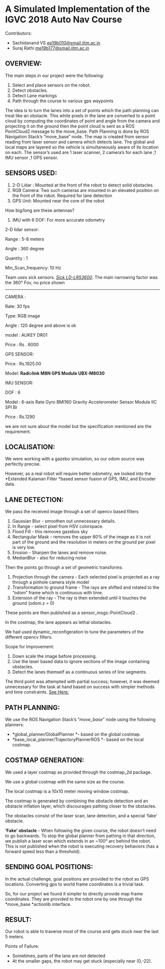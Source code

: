 # A Simulated Implementation of the IGVC 2018 Auto Nav Course


Contributors: 
- Sachidanand VS ep19b010@smail.iitm.ac.in
- Suraj Rathi me19b177@smail.iitm.ac.in

## OVERVIEW:

The main steps in our project were the following:

1.  Select and place sensors on the robot.
2.  Detect obstacles.
3.  Detect Lane markings
4.  Path through the course to various gps waypoints

The idea is to turn the lanes into a set of points which the path planning can treat like an obstacle. This white pixels in the lane are converted to a point cloud by computing the coordinates of point and angle from the camera and projecting it on the ground then the point cloud is sent as a ROS PointCloud2 message to the move\_base. Path Planning is done by ROS Navigation Stack’s “move\_base” node. The map is created from sensor reading from laser sensor and camera which detects lane. The global and local maps are layered so the vehicle is simultaneously aware of its location on each. The sensor’s used are 1 laser scanner, 2 camera’s for each lane ,1 IMU sensor ,1 GPS sensor.

## SENSORS USED:

1.  2-D Lidar : Mounted at the front of the robot to detect solid obstacles.
2.  RGB Camera: Two such cameras are mounted in an elevated position on the front of the robot. Required for lane detection
3.  GPS Unit: Mounted near the core of the robot

How big/long are these antennas?

1.  IMU with 6 DOF: For more accurate odometry

2-D lidar sensor:

 Range : 5-8 meters

 Angle : 360 degree

 Quantity : 1

 Min\_Scan\_frequency: 10 Hz

Team uses sick sensors. [*Sick LD-LRS3600*](https://www.sick.com/in/en/detection-and-ranging-solutions/2d-lidar-sensors/ld-lrs/ld-lrs3600/p/p362656). The main narrowing factor was the 360° Fov, no price shown

******

CAMERA :

 Rate: 30 fps

 Type: RGB image

 Angle : 120 degree and above is ok

 model : AUKEY DR01

 Price : Rs . 6000

GPS SENSOR:

Price : Rs.1925.00

Model: ****Radi****o****link M8N GPS Module UBX-M8030****

IMU SENSOR:

DOF : 6

Model : 6-axis Rate Gyro BMI160 Gravity Accelerometer Sensor Module IIC SPI Br

Price : Rs.1290

we are not sure about the model but the specification mentioned are the requirement.

## LOCALISATION:

We were working with a gazebo simulation, so our odom source was perfectly precise.

However, as a real robot will require better odometry, we looked into the *Extended Kalaman Filter *based sensor fusion of GPS, IMU, and Encoder data.

## LANE DETECTION:

We pass the received image through a set of opencv based filters

1.  Gaussian Blur - smoothen out unnecessary details.
2.  In Range - select pixel from HSV colorspace.
3.  Flood Fill - this removes gazebos sky
4.  Rectangular Mask - removes the upper 60% of the image as it is not part of the ground and the resolution in meters on the ground per pixel is very low.
5.  Erosion - Sharpen the lanes and remove noise.
6.  MedianBlur - also for reducing noise

Then the points go through a set of geometric transforms:

1.  Projection through the camera - Each selected pixel is projected as a ray through a pinhole camera style model
2.  Transformation to ground frame - The rays are shifted and rotated to the “odom” frame which is continuous with time.
3.  Extension of the ray - The ray is then extended until it touches the ground (odom.z = 0)

These points are then published as a sensor\_msgs::PointCloud2 .

In the costmap, the lane appears as lethal obstacles.

We had used dynamic\_reconfigeration to tune the parameters of the different opencv filters.

Scope for Improvement:

1.  Down scale the image before processing.
2.  Use the laser based data to ignore sections of the image containing obstacles.
3.  Detect the lanes themself as a continuous series of line segments.

The third point was attempted with partial success; however, it was deemed unnecessary for the task at hand based on success with simpler methods and time constraints. [See Here:](https://github.com/surajRathi/abhiyaan-team-s/blob/line_lanes/src/lanes/lanes_mono.cpp)

## PATH PLANNING:

We use the ROS Navigation Stack’s “*move\_base*” node using the following planners:

-   *global\_planner/GlobalPlanner *- based on the global costmap.
-   *base\_local\_planner/TrajectoryPlannerROS *- based on the local costmap.

## COSTMAP GENERATION:

We used a layer costmap as provided through the costmap\_2d package.

We use a global costmap with the same size as the course.

The local costmap is a 10x10 meter moving window costmap.

The costmap is generated by combining the obstacle detection and an obstacle inflation layer, which discourages pathing closer to the obstacles.

The obstacles consist of the laser scan, lane detection, and a special ‘fake’ obstacle.

**‘Fake’ obstacle** - When following the given course, the robot doesn’t need to go backwards. To stop the global planner from pathing in that direction, we publish a laser scan which extends in an ~100° arc behind the robot. This is not published when the robot is executing recovery behaviors (has a forward speed less than a threshold).

## SENDING GOAL POSITIONS:

In the actual challenge, goal positions are provided to the robot as GPS locations. Converting gps to world frame coordinates is a trivial task.

So, for our project we found it simpler to directly provide map frame coordinates. They are provided to the robot one by one through the *move\_base *actionlib interface.

## RESULT:

Our robot is able to traverse most of the course and gets stuck near the last 5 meters.

Points of Failure:

-   Sometimes, parts of the lane are not detected
-   At the smaller gaps, the robot may get stuck (especially near (0,-22).
